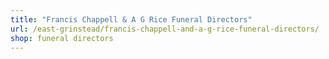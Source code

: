 ```yaml
---
title: "Francis Chappell & A G Rice Funeral Directors"
url: /east-grinstead/francis-chappell-and-a-g-rice-funeral-directors/
shop: funeral directors
---
```

